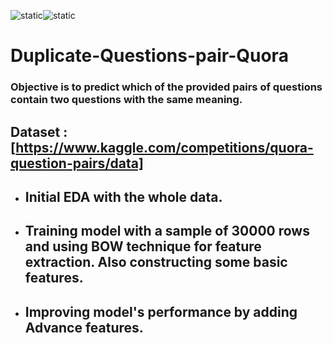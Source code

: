 ![static](https://img.shields.io/badge/Build%20With-Python-brightgreen)![static](https://img.shields.io/badge/Using-NLP%20and%20Machine%20Learning-orange)
# Duplicate-Questions-pair-Quora
### Objective is to predict which of the provided pairs of questions contain two questions with the same meaning.
## __Dataset__ : [https://www.kaggle.com/competitions/quora-question-pairs/data]
- ## Initial EDA with the whole data.
- ## Training model with a sample of 30000 rows and using BOW technique for feature extraction. Also constructing some basic features.
- ## Improving model's performance by adding Advance features.
